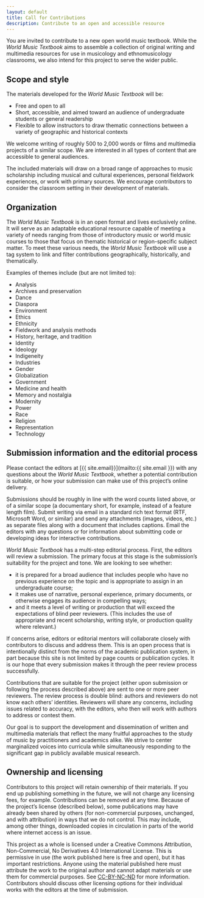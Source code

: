 ```yaml
---
layout: default
title: Call for Contributions
description: Contribute to an open and accessible resource
---
```

You are invited to contribute to a new open world music textbook. While the *World Music Textbook* aims to assemble a collection of original writing and multimedia resources for use in musicology and ethnomusicology classrooms, we also intend for this project to serve the wider public.

## Scope and style

The  materials developed for the *World Music Textbook* will be:

* Free and open to all
* Short, accessible, and aimed toward an audience of undergraduate students or general readership
* Flexible to allow instructors to draw thematic connections between a variety of geographic and historical contexts

We welcome writing of roughly 500 to 2,000 words or films and multimedia projects of a similar scope. We are interested in all types of content that are accessible to general audiences.

The included materials will draw on a broad range of approaches to music scholarship including musical and cultural experiences, personal fieldwork experiences, or work with primary sources. We encourage contributors to consider the classroom setting in their development of materials.

## Organization

The *World Music Textbook* is in an open format and lives exclusively online. It will serve as an adaptable educational resource capable of meeting a variety of needs ranging from those of introductory music or world music courses to those that focus on thematic historical or region-specific subject matter. To meet these various needs, the *World Music Textbook* will use a tag system to link and filter contributions geographically, historically, and thematically.

Examples of themes include (but are not limited to):

* Analysis
* Archives and preservation
* Dance
* Diaspora
* Environment
* Ethics
* Ethnicity
* Fieldwork and analysis methods
* History, heritage, and tradition
* Identity
* Ideology
* Indigeneity
* Industries
* Gender
* Globalization
* Government
* Medicine and health
* Memory and nostalgia
* Modernity
* Power
* Race
* Religion
* Representation
* Technology

## Submission information and the editorial process

Please contact the editors at [{{ site.email}}](mailto:{{ site.email }}) with any questions about the *World Music Textbook*, whether a potential contribution is suitable, or how your submission can make use of this project’s online delivery.

Submissions should be roughly in line with the word counts listed above, or of a similar scope (a documentary short, for example, instead of a feature length film). Submit writing via email in a standard rich text format (RTF, Microsoft Word, or similar) and send any attachments (images, videos, etc.) as separate files along with a document that includes captions. Email the editors with any questions or for information about submitting code or developing ideas for interactive contributions.

*World Music Textbook* has a multi-step editorial process. First, the editors will review a submission. The primary focus at this stage is the submission’s suitability for the project and tone. We are looking to see whether:

* it is prepared for a broad audience that includes people who have no previous experience on the topic and is appropriate to assign in an undergraduate course;
* it makes use of narrative, personal experience, primary documents, or otherwise engages its audience in compelling ways;
* and it meets a level of writing or production that will exceed the expectations of blind peer reviewers. (This includes the use of appropriate and recent scholarship, writing style, or production quality where relevant.)

If concerns arise, editors or editorial mentors will collaborate closely with contributors to discuss and address them. This is an open process that is intentionally distinct from the norms of the academic publication system, in part because this site is not limited by page counts or publication cycles. It is our hope that every submission makes it through the peer review process successfully.

Contributions that are suitable for the project (either upon submission or following the process described above) are sent to one or more peer reviewers. The review process is double blind: authors and reviewers do not know each others’ identities. Reviewers will share any concerns, including issues related to accuracy, with the editors, who then will work with authors to address or contest them.

Our goal is to support the development and dissemination of written and multimedia materials that reflect the many fruitful approaches to the study of music by practitioners and academics alike. We strive to center marginalized voices into curricula while simultaneously responding to the significant gap in publicly available musical research.

## Ownership and licensing

Contributors to this project will retain ownership of their materials. If you end up publishing something in the future, we will not charge any licensing fees, for example. Contributions can be removed at any time. Because of the project’s license (described below), some publications may have already been shared by others (for non-commercial purposes, unchanged, and with attribution) in ways that we do not control. This may include, among other things, downloaded copies in circulation in parts of the world where internet access is an issue.

This project as a whole is licensed under a Creative Commons Attribution, Non-Commercial, No Derivatives 4.0 International License. This is permissive in use (the work published here is free and open), but it has important restrictions. Anyone using the material published here must attribute the work to the original author and cannot adapt materials or use them for commercial purposes. See [CC-BY-NC-ND](http://creativecommons.org/licenses/by-nc-nd/4.0/) for more information. Contributors should discuss other licensing options for their individual works with the editors at the time of submission.
